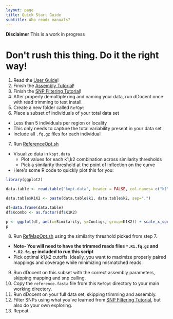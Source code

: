 ```yaml
---
layout: page
title: Quick Start Guide
subtitle: Who reads manuals?
---
```


**Disclaimer** This is a work in progress


# Don't rush this thing.  Do it the right way!

1. Read the [User Guide](/UserGuide)!
2. Finish the [Assembly Tutorial](/assembly)!
3. Finish the [SNP Filtering Tutorial](/filtering)!
4. After properly demultiplexing and naming your data, run dDocent once with read trimming to test install.
5. Create a new folder called `RefOpt`
6. Place a subset of individuals of your total data set
  * Less than 5 individuals per region or locality
  * This only needs to capture the total variability present in your data set
  * Include all `.fq.gz` files for each individual
7. Run [ReferenceOpt.sh](https://github.com/jpuritz/dDocent/blob/master/scripts/ReferenceOpt.sh)
  * Visualize data in `kopt.data`
    * Plot values for each k1,k2 combination across similarity thresholds
    * Pick a similarity threshold at the point of inflection on the curve
  * Here's some R code to quickly plot this for you:

```R
library(ggplot2)

data.table <- read.table("kopt.data", header = FALSE, col.names= c("k1","k2","Similarity", "Contigs"))

data.table$K1K2 <- paste(data.table$k1, data.table$k2, sep=",")

df=data.frame(data.table)
df$Kcombo <- as.factor(df$K1K2)

p <- ggplot(df, aes(x=Similarity, y=Contigs, group=K1K2)) + scale_x_continuous(breaks=seq(0.8,0.98,0.01)) + geom_line(aes(colour = K1K2))
p
```
       
8. Run [RefMapOpt.sh](https://github.com/jpuritz/dDocent/blob/master/scripts/RefMapOpt.sh) using the similarity threshold picked from step 7. 
  * **Note- You will need to have the trimmed reads files `*.R1.fq.gz` and `*.R2.fq.gz` included to run this script**
  * Pick optimal k1,k2 cutoffs.  Ideally, you want to maximize properly paired mappings and coverage while minimizing mismatched reads.
9. Run dDocent on this subset with the correct assembly parameters, skipping mapping and snp calling.
10. Copy the `reference.fasta` file from this `RefOpt` directory to your main working directory.
11. Run dDocent on your full data set, skipping trimming and assembly.
12. Filter SNPs using what you've learned from [SNP Filtering Tutorial](/filtering), but also do your own exploring.
13. Repeat.
